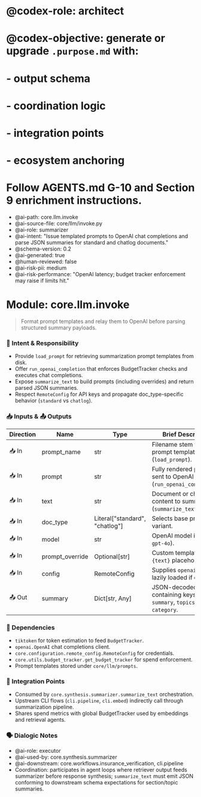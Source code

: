 # @codex-role: architect
# @codex-objective: generate or upgrade `.purpose.md` with:
# - output schema
# - coordination logic
# - integration points
# - ecosystem anchoring
# Follow AGENTS.md G-10 and Section 9 enrichment instructions.

- @ai-path: core.llm.invoke
- @ai-source-file: core/llm/invoke.py
- @ai-role: summarizer
- @ai-intent: "Issue templated prompts to OpenAI chat completions and parse JSON summaries for standard and chatlog documents."
- @schema-version: 0.2
- @ai-generated: true
- @human-reviewed: false
- @ai-risk-pii: medium
- @ai-risk-performance: "OpenAI latency; budget tracker enforcement may raise if limits hit."

# Module: core.llm.invoke
> Format prompt templates and relay them to OpenAI before parsing structured summary payloads.

### 🎯 Intent & Responsibility
- Provide `load_prompt` for retrieving summarization prompt templates from disk.
- Offer `run_openai_completion` that enforces BudgetTracker checks and executes chat completions.
- Expose `summarize_text` to build prompts (including overrides) and return parsed JSON summaries.
- Respect `RemoteConfig` for API keys and propagate doc_type-specific behavior (`standard` vs `chatlog`).

### 📥 Inputs & 📤 Outputs
| Direction | Name | Type | Brief Description |
|-----------|------|------|-------------------|
| 📥 In | prompt_name | str | Filename stem for prompt template (`load_prompt`). |
| 📥 In | prompt | str | Fully rendered prompt sent to OpenAI (`run_openai_completion`). |
| 📥 In | text | str | Document or chatlog content to summarize (`summarize_text`). |
| 📥 In | doc_type | Literal["standard", "chatlog"] | Selects base prompt variant. |
| 📥 In | model | str | OpenAI model id (`gpt-4`, `gpt-4o`). |
| 📥 In | prompt_override | Optional[str] | Custom template with `{text}` placeholder. |
| 📥 In | config | RemoteConfig | Supplies `openai_api_key`; lazily loaded if omitted. |
| 📤 Out | summary | Dict[str, Any] | JSON-decoded dict containing keys like `summary`, `topics`, optional `category`. |

### 🔗 Dependencies
- `tiktoken` for token estimation to feed `BudgetTracker`.
- `openai.OpenAI` chat completions client.
- `core.configuration.remote_config.RemoteConfig` for credentials.
- `core.utils.budget_tracker.get_budget_tracker` for spend enforcement.
- Prompt templates stored under `core/llm/prompts`.

### 🤝 Integration Points
- Consumed by `core.synthesis.summarizer.summarize_text` orchestration.
- Upstream CLI flows (`cli.pipeline`, `cli.embed`) indirectly call through summarization pipeline.
- Shares spend metrics with global BudgetTracker used by embeddings and retrieval agents.

### 🗣 Dialogic Notes
- @ai-role: executor
- @ai-used-by: core.synthesis.summarizer
- @ai-downstream: core.workflows.insurance_verification, cli.pipeline
- Coordination: participates in agent loops where retriever output feeds summarizer before response synthesis; `summarize_text` must emit JSON conforming to downstream schema expectations for section/topic summaries.
